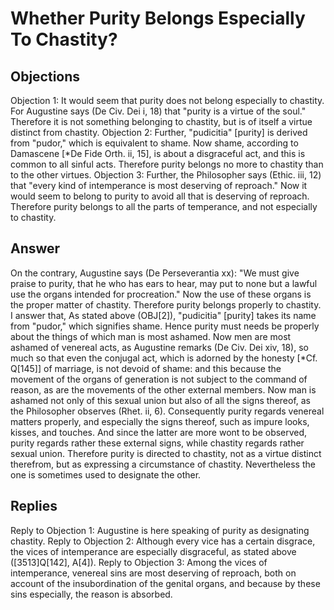 # Whether Purity Belongs Especially To Chastity?
## Objections
Objection 1: It would seem that purity does not belong especially to chastity. For Augustine says (De Civ. Dei i, 18) that "purity is a virtue of the soul." Therefore it is not something belonging to chastity, but is of itself a virtue distinct from chastity.
Objection 2: Further, "pudicitia" [purity] is derived from "pudor," which is equivalent to shame. Now shame, according to Damascene [*De Fide Orth. ii, 15], is about a disgraceful act, and this is common to all sinful acts. Therefore purity belongs no more to chastity than to the other virtues.
Objection 3: Further, the Philosopher says (Ethic. iii, 12) that "every kind of intemperance is most deserving of reproach." Now it would seem to belong to purity to avoid all that is deserving of reproach. Therefore purity belongs to all the parts of temperance, and not especially to chastity.
## Answer
On the contrary, Augustine says (De Perseverantia xx): "We must give praise to purity, that he who has ears to hear, may put to none but a lawful use the organs intended for procreation." Now the use of these organs is the proper matter of chastity. Therefore purity belongs properly to chastity.
I answer that, As stated above (OBJ[2]), "pudicitia" [purity] takes its name from "pudor," which signifies shame. Hence purity must needs be properly about the things of which man is most ashamed. Now men are most ashamed of venereal acts, as Augustine remarks (De Civ. Dei xiv, 18), so much so that even the conjugal act, which is adorned by the honesty [*Cf. Q[145]] of marriage, is not devoid of shame: and this because the movement of the organs of generation is not subject to the command of reason, as are the movements of the other external members. Now man is ashamed not only of this sexual union but also of all the signs thereof, as the Philosopher observes (Rhet. ii, 6). Consequently purity regards venereal matters properly, and especially the signs thereof, such as impure looks, kisses, and touches. And since the latter are more wont to be observed, purity regards rather these external signs, while chastity regards rather sexual union. Therefore purity is directed to chastity, not as a virtue distinct therefrom, but as expressing a circumstance of chastity. Nevertheless the one is sometimes used to designate the other.
## Replies
Reply to Objection 1: Augustine is here speaking of purity as designating chastity.
Reply to Objection 2: Although every vice has a certain disgrace, the vices of intemperance are especially disgraceful, as stated above ([3513]Q[142], A[4]).
Reply to Objection 3: Among the vices of intemperance, venereal sins are most deserving of reproach, both on account of the insubordination of the genital organs, and because by these sins especially, the reason is absorbed.